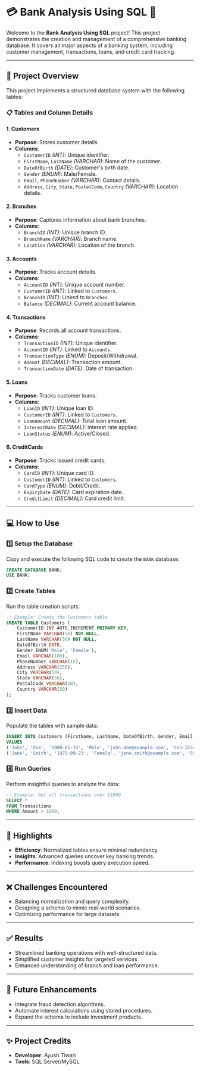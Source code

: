 # 💳 Bank Analysis Using SQL 🏦

Welcome to the **Bank Analysis Using SQL** project! This project demonstrates the creation and management of a comprehensive banking database. It covers all major aspects of a banking system, including customer management, transactions, loans, and credit card tracking.

---

## 📂 Project Overview

This project implements a structured database system with the following tables:

### **📋 Tables and Column Details**
#### 1. Customers
- **Purpose**: Stores customer details.
- **Columns**:
  - `CustomerID` *(INT)*: Unique identifier.
  - `FirstName`, `LastName` *(VARCHAR)*: Name of the customer.
  - `DateOfBirth` *(DATE)*: Customer's birth date.
  - `Gender` *(ENUM)*: Male/Female.
  - `Email`, `PhoneNumber` *(VARCHAR)*: Contact details.
  - `Address`, `City`, `State`, `PostalCode`, `Country` *(VARCHAR)*: Location details.

#### 2. Branches
- **Purpose**: Captures information about bank branches.
- **Columns**:
  - `BranchID` *(INT)*: Unique branch ID.
  - `BranchName` *(VARCHAR)*: Branch name.
  - `Location` *(VARCHAR)*: Location of the branch.

#### 3. Accounts
- **Purpose**: Tracks account details.
- **Columns**:
  - `AccountID` *(INT)*: Unique account number.
  - `CustomerID` *(INT)*: Linked to `Customers`.
  - `BranchID` *(INT)*: Linked to `Branches`.
  - `Balance` *(DECIMAL)*: Current account balance.

#### 4. Transactions
- **Purpose**: Records all account transactions.
- **Columns**:
  - `TransactionID` *(INT)*: Unique identifier.
  - `AccountID` *(INT)*: Linked to `Accounts`.
  - `TransactionType` *(ENUM)*: Deposit/Withdrawal.
  - `Amount` *(DECIMAL)*: Transaction amount.
  - `TransactionDate` *(DATE)*: Date of transaction.

#### 5. Loans
- **Purpose**: Tracks customer loans.
- **Columns**:
  - `LoanID` *(INT)*: Unique loan ID.
  - `CustomerID` *(INT)*: Linked to `Customers`.
  - `LoanAmount` *(DECIMAL)*: Total loan amount.
  - `InterestRate` *(DECIMAL)*: Interest rate applied.
  - `LoanStatus` *(ENUM)*: Active/Closed.

#### 6. CreditCards
- **Purpose**: Tracks issued credit cards.
- **Columns**:
  - `CardID` *(INT)*: Unique card ID.
  - `CustomerID` *(INT)*: Linked to `Customers`.
  - `CardType` *(ENUM)*: Debit/Credit.
  - `ExpiryDate` *(DATE)*: Card expiration date.
  - `CreditLimit` *(DECIMAL)*: Card credit limit.

---

## 💻 How to Use

### 1️⃣ **Setup the Database**
Copy and execute the following SQL code to create the `BANK` database:
```sql
CREATE DATABASE BANK;
USE BANK;
```

### 2️⃣ **Create Tables**
Run the table creation scripts:
```sql
-- Example: Create the Customers table
CREATE TABLE Customers (
    CustomerID INT AUTO_INCREMENT PRIMARY KEY,
    FirstName VARCHAR(50) NOT NULL,
    LastName VARCHAR(50) NOT NULL,
    DateOfBirth DATE,
    Gender ENUM('Male', 'Female'),
    Email VARCHAR(100),
    PhoneNumber VARCHAR(15),
    Address VARCHAR(255),
    City VARCHAR(50),
    State VARCHAR(50),
    PostalCode VARCHAR(10),
    Country VARCHAR(50)
);
```

### 3️⃣ **Insert Data**
Populate the tables with sample data:
```sql
INSERT INTO Customers (FirstName, LastName, DateOfBirth, Gender, Email, PhoneNumber, Address, City, State, PostalCode, Country)
VALUES 
('John', 'Doe', '1980-05-15', 'Male', 'john.doe@example.com', '555-1234', '123 Main St.', 'New York', 'NY', '10001', 'USA'),
('Jane', 'Smith', '1975-09-23', 'Female', 'jane.smith@example.com', '555-5678', '456 Oak St.', 'Los Angeles', 'CA', '90001', 'USA');
```

### 4️⃣ **Run Queries**
Perform insightful queries to analyze the data:
```sql
-- Example: Get all transactions over $1000
SELECT * 
FROM Transactions 
WHERE Amount > 1000;
```

---

## 🌟 Highlights

- **Efficiency**: Normalized tables ensure minimal redundancy.
- **Insights**: Advanced queries uncover key banking trends.
- **Performance**: Indexing boosts query execution speed.

---

## ❌ Challenges Encountered

- Balancing normalization and query complexity.
- Designing a schema to mimic real-world scenarios.
- Optimizing performance for large datasets.

---

## ✅ Results

- Streamlined banking operations with well-structured data.
- Simplified customer insights for targeted services.
- Enhanced understanding of branch and loan performance.

---

## 📌 Future Enhancements

- Integrate fraud detection algorithms.
- Automate interest calculations using stored procedures.
- Expand the schema to include investment products.

---

## ✨ Project Credits

- **Developer**: Ayush Tiwari  
- **Tools**: SQL Server/MySQL
